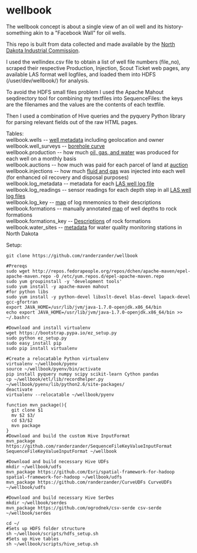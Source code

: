 wellbook
========
The wellbook concept is about a single view of an oil well and its history- something akin to a "Facebook Wall" for oil wells.

This repo is built from data collected and made available by the [North Dakota Industrial Commission](https://www.dmr.nd.gov/oilgas).

I used the wellindex.csv file to obtain a list of well file numbers (file_no), scraped their respective Production, Injection, Scout Ticket web pages, any available LAS format well logfiles, and loaded them into HDFS (/user/dev/wellbook/) for analysis.

To avoid the HDFS small files problem I used the Apache Mahout seqdirectory tool for combining my textfiles into SequenceFiles: the keys are the filenames and the values are the contents of each textfile.

Then I used a combination of Hive queries and the pyquery Python library for parsing relevant fields out of the raw HTML pages.

Tables:  
wellbook.wells -- [well metadata](https://www.dmr.nd.gov/oilgas/feeservices/flatfiles/flatfiles.asp) including geolocation and owner  
wellbook.well_surveys -- [borehole curve](https://www.dmr.nd.gov/oilgas/feeservices/getsurveydata.asp?ID=8895135722786)  
wellbook.production -- how much [oil, gas, and water](https://www.dmr.nd.gov/oilgas/feeservices/getwellprod.asp?filenumber=22786) was produced for each well on a monthly basis  
wellbook.auctions -- how much was paid for each parcel of land at [auction](http://www.land.nd.gov/minerals/mineralapps/auctions/auctionhistorysale.aspx)  
wellbook.injections -- how much [fluid and gas](https://www.dmr.nd.gov/oilgas/feeservices/getwellinj.asp?filenumber=5600) was injected into each well (for enhanced oil recovery and disposal purposes)  
wellbook.log_metadata -- metadata for each [LAS well log file](http://pubs.usgs.gov/of/2007/1142/)  
wellbook.log_readings -- sensor readings for each depth step in all [LAS well log files](http://pubs.usgs.gov/of/2007/1142/)  
wellbook.log_key -- [map](https://www.dmr.nd.gov/oilgas/feeservices/flatfiles/flatfiles.asp) of log mnemonics to their descriptions  
wellbook.formations -- manually annotated [map](https://www.dmr.nd.gov/oilgas/feeservices/flatfiles/flatfiles.asp) of well depths to rock formations  
wellbook.formations_key -- [Descriptions](https://www.dmr.nd.gov/oilgas/feeservices/flatfiles/flatfiles.asp) of rock formations  
wellbook.water_sites -- [metadata](http://waterservices.usgs.gov/nwis/site/?stateCd=nd) for water quality monitoring stations in North Dakota  

Setup:
```
git clone https://github.com/randerzander/wellbook

#Prereqs
sudo wget http://repos.fedorapeople.org/repos/dchen/apache-maven/epel-apache-maven.repo -O /etc/yum.repos.d/epel-apache-maven.repo
sudo yum groupinstall -y 'development tools'
sudo yum install -y apache-maven mahout
#for python libs
sudo yum install -y python-devel libxslt-devel blas-devel lapack-devel gcc-gfortran
export JAVA_HOME=/usr/lib/jvm/java-1.7.0-openjdk.x86_64/bin
echo export JAVA_HOME=/usr/lib/jvm/java-1.7.0-openjdk.x86_64/bin >> ~/.bashrc

#Download and install virtualenv
wget https://bootstrap.pypa.io/ez_setup.py
sudo python ez_setup.py
sudo easy_install pip
sudo pip install virtualenv

#Create a relocatable Python virtualenv
virtualenv ~/wellbook/pyenv
source ~/wellbook/pyenv/bin/activate
pip install pyquery numpy scipy scikit-learn Cython pandas
cp ~/wellbook/etl/lib/recordhelper.py ~/wellbook/pyenv/lib/python2.6/site-packages/
deactivate
virtualenv --relocatable ~/wellbook/pyenv

function mvn_package(){
  git clone $1
  mv $2 $3/
  cd $3/$2
  mvn package
}
#Download and build the custom Hive InputFormat
mvn_package https://github.com/randerzander/SequenceFileKeyValueInputFormat SequenceFileKeyValueInputFormat ~/wellbook

#Download and build necessary Hive UDFs
mkdir ~/wellbook/udfs
mvn_package https://github.com/Esri/spatial-framework-for-hadoop spatial-framework-for-hadoop ~/wellbook/udfs
mvn_package https://github.com/randerzander/CurveUDFs CurveUDFs ~/wellbook/udfs

#Download and build necessary Hive SerDes
mkdir ~/wellbook/serdes
mvn_package https://github.com/ogrodnek/csv-serde csv-serde ~/wellbook/serdes

cd ~/
#Sets up HDFS folder structure
sh ~/wellbook/scripts/hdfs_setup.sh
#Sets up Hive tables
sh ~/wellbook/scripts/hive_setup.sh
```
